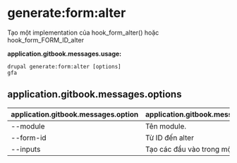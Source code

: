 # generate:form:alter
Tạo một implementation của hook_form_alter() hoặc hook_form_FORM_ID_alter

**application.gitbook.messages.usage:**
```
drupal generate:form:alter [options]
gfa
```

## application.gitbook.messages.options
application.gitbook.messages.option | application.gitbook.messages.details
-------|-------------
--module | Tên module.
--form-id | Từ ID đến alter
--inputs | Tạo các đầu vào trong một form.
